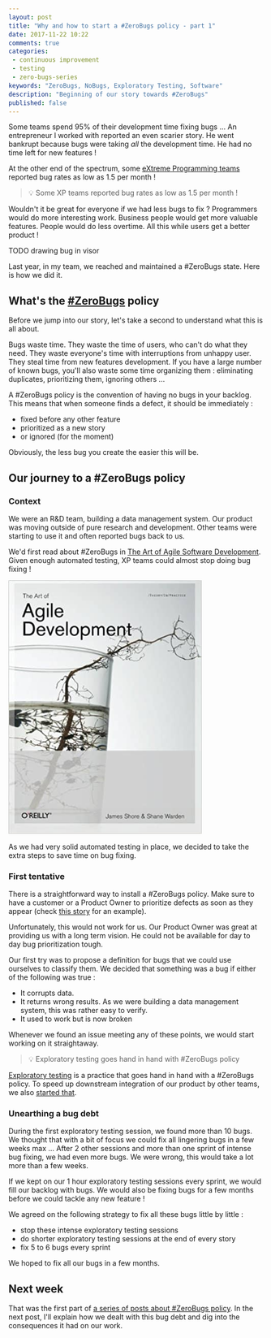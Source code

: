 ```yaml
---
layout: post
title: "Why and how to start a #ZeroBugs policy - part 1"
date: 2017-11-22 10:22
comments: true
categories: 
 - continuous improvement
 - testing
 - zero-bugs-series
keywords: "ZeroBugs, NoBugs, Exploratory Testing, Software"
description: "Beginning of our story towards #ZeroBugs"
published: false
---
```

Some teams spend 95% of their development time fixing bugs ... An entrepreneur I worked with reported an even scarier story. He went bankrupt because bugs were taking _all_ the development time. He had no time left for new features !

At the other end of the spectrum, some [eXtreme Programming teams](http://leanagilepartners.com/library/Vanschooenderwoert-EmbeddedNumbers.pdf) reported bug rates as low as 1.5 per month !

> 💡 Some XP teams reported bug rates as low as 1.5 per month !

Wouldn't it be great for everyone if we had less bugs to fix ? Programmers would do more interesting work. Business people would get more valuable features. People would do less overtime. All this while users get a better product !

TODO drawing bug in visor

Last year, in my team, we reached and maintained a #ZeroBugs state. Here is how we did it.

## What's the [#ZeroBugs](http://www.jamesshore.com/Agile-Book/no_bugs.html) policy

Before we jump into our story, let's take a second to understand what this is all about.

Bugs waste time. They waste the time of users, who can't do what they need. They waste everyone's time with interruptions from unhappy user. They steal time from new features development. If you have a large number of known bugs, you'll also waste some time organizing them : eliminating duplicates, prioritizing them, ignoring others ...

A #ZeroBugs policy is the convention of having no bugs in your backlog. This means that when someone finds a defect, it should be immediately :

*   fixed before any other feature
*   prioritized as a new story
*   or ignored (for the moment)

Obviously, the less bug you create the easier this will be.

## Our journey to a #ZeroBugs policy

### Context

We were an R&D team, building a data management system. Our product was moving outside of pure research and development. Other teams were starting to use it and often reported bugs back to us.

We'd first read about #ZeroBugs in [The Art of Agile Software Development](https://www.amazon.com/Art-Agile-Development-Pragmatic-Software/dp/0596527675/ref=sr_1_1?ie=UTF8&qid=1511342870&sr=8-1&keywords=the+art+of+agile). Given enough automated testing, XP teams could almost stop doing bug fixing !

[![Cover of the book "The Art of Agile Software Development"](../imgs/2017-11-22-why-and-how-to-start-a-number-zerobugs-policy-part-1/art-of-agile.jpg)](https://www.amazon.com/Art-Agile-Development-Pragmatic-Software/dp/0596527675/ref=sr_1_1?ie=UTF8&qid=1511342870&sr=8-1&keywords=the+art+of+agile)

As we had very solid automated testing in place, we decided to take the extra steps to save time on bug fixing.

### First tentative

There is a straightforward way to install a #ZeroBugs policy. Make sure to have a customer or a Product Owner to prioritize defects as soon as they appear (check [this story](https://medium.com/quality-functions/the-zero-bug-policy-b0bd987be684) for an example).

Unfortunately, this would not work for us. Our Product Owner was great at providing us with a long term vision. He could not be available for day to day bug prioritization tough.

Our first try was to propose a definition for bugs that we could use ourselves to classify them. We decided that something was a bug if either of the following was true :

*   It corrupts data.
*   It returns wrong results. As we were building a data management system, this was rather easy to verify.
*   It used to work but is now broken

Whenever we found an issue meeting any of these points, we would start working on it straightaway.

> 💡 Exploratory testing goes hand in hand with #ZeroBugs policy

[Exploratory testing](https://en.wikipedia.org/wiki/Exploratory_testing) is a practice that goes hand in hand with a #ZeroBugs policy. To speed up downstream integration of our product by other teams, we also [started that](/how-we-started-exploratory-testing/).

### Unearthing a bug debt

During the first exploratory testing session, we found more than 10 bugs. We thought that with a bit of focus we could fix all lingering bugs in a few weeks max ... After 2 other sessions and more than one sprint of intense bug fixing, we had even more bugs. We were wrong, this would take a lot more than a few weeks.

If we kept on our 1 hour exploratory testing sessions every sprint, we would fill our backlog with bugs. We would also be fixing bugs for a few months before we could tackle any new feature !

We agreed on the following strategy to fix all these bugs little by little :

*   stop these intense exploratory testing sessions
*   do shorter exploratory testing sessions at the end of every story
*   fix 5 to 6 bugs every sprint

We hoped to fix all our bugs in a few months.

## Next week

That was the first part of [a series of posts about #ZeroBugs policy](/blog/categories/zero-bugs-series/). In the next post, I'll explain how we dealt with this bug debt and dig into the consequences it had on our work.
